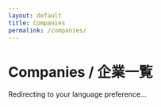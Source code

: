 ```yaml
---
layout: default
title: Companies
permalink: /companies/
---
```


<script>
// Browser language detection and redirect
const userLang = navigator.language || navigator.userLanguage;
const lang = userLang.toLowerCase().startsWith('ja') ? 'ja' : 'en';
window.location.href = `/companies/${lang}/`;
</script>

# Companies / 企業一覧

Redirecting to your language preference...